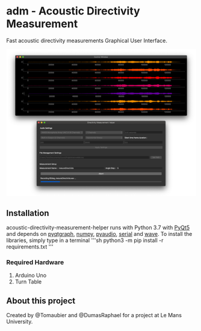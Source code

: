 # adm - Acoustic Directivity Measurement
Fast acoustic directivity measurements Graphical User Interface. 

<img src="ScreenCapture.png">

## Installation
acoustic-directivity-measurement-helper runs with Python 3.7 with [PyQt5](https://pypi.org/project/PyQt5/) and depends on [pyqtgraph](http://www.pyqtgraph.org/), [numpy](https://www.numpy.org/), [pyaudio](https://pypi.org/project/PyAudio/), [serial](https://pypi.org/project/serial/) and [wave](https://docs.python.org/3/library/wave.html#module-wave). 
To install the libraries, simply type in a terminal
'''sh
python3 -m pip install -r requirements.txt
'''


### Required Hardware
1. Arduino Uno
2. Turn Table

## About this project
Created by @Tomaubier and @DumasRaphael for a project at Le Mans University.

